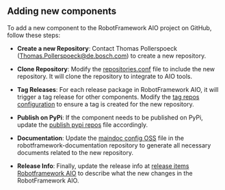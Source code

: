 ## Adding new components

To add a new component to the RobotFramework AIO project on GitHub, follow these steps:

* **Create a new Repository**: Contact Thomas Pollerspoeck (Thomas.Pollerspoeck@de.bosch.com) to create a new repository. 

* **Clone Repository**: Modify the [repositories.conf](https://github.com/test-fullautomation/RobotFramework_AIO/blob/develop/config/repositories/repositories.conf) file to include the new repository. It will clone the repository to integrate to AIO tools.

* **Tag Releases**: For each release package in RobotFramework AIO, it will trigger a tag release for other components. Modify the [tag repos configuration](https://github.com/test-fullautomation/RobotFramework_AIO/blob/develop/config/repositories/tag_repos.json) to ensure a tag is created for the new repository.

* **Publish on PyPi**: If the component needs to be published on PyPi, update the [publish pypi repos](https://github.com/test-fullautomation/RobotFramework_AIO/blob/develop/config/repositories/publish_pypi_repos.txt) file accordingly.

* **Documentation**: Update the [maindoc config OSS](https://github.com/test-fullautomation/robotframework-documentation/blob/develop/maindoc/maindoc_configs/maindoc_config_OSS.json) file in the robotframework-documentation repository to generate all necessary documents related to the new repository.

* **Release Info**: Finally, update the release info at [release items Robotframework AIO](https://github.com/test-fullautomation/RobotFramework_AIO/blob/develop/config/robotframework_aio/release_items_Robotframework_AIO.json) to describe what the new changes in the RobotFramework AIO.